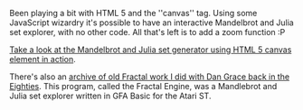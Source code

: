 Been playing a bit with HTML 5 and the ''canvas'' tag.  Using some JavaScript wizardry it's possible to have an interactive Mandelbrot and Julia set explorer, with no other code.  All that's left is to add a zoom function :P

[Take a look at the Mandelbrot and Julia set generator using HTML 5 canvas element in action](https://mbharris.co.uk/fractals/mandlebrot-set-and-julia-set-explorer-in-html5.html).

There's also an [archive of old Fractal work I did with Dan Grace back in the Eighties](http://mbharris.co.uk/mandlebrot-set-and-julia-set-generator-for-atari-st/).  This program, called the Fractal Engine, was a Mandlebrot and Julia set explorer written in GFA Basic for the Atari ST.
